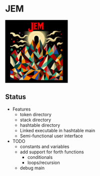 # JEM
<img src="JEMLogo.jpg" alt="JEMLogo" width="200"/>

## Status
* Features
    * token directory 
    * stack directory 
    * hashtable directory
    * Linked executable in hashtable main
    * Semi-functional user interface
* TODO 
    * constants and variables 
    * add support for forth functions
        * conditionals
        * loops/recursion
    * debug main


